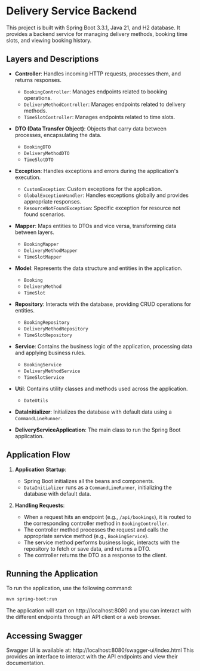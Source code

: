 # Delivery Service Backend

This project is built with Spring Boot 3.3.1, Java 21, and H2 database. It provides a backend service for managing delivery methods, booking time slots, and viewing booking history.

## Layers and Descriptions

- **Controller**: Handles incoming HTTP requests, processes them, and returns responses.
    - `BookingController`: Manages endpoints related to booking operations.
    - `DeliveryMethodController`: Manages endpoints related to delivery methods.
    - `TimeSlotController`: Manages endpoints related to time slots.

- **DTO (Data Transfer Object)**: Objects that carry data between processes, encapsulating the data.
    - `BookingDTO`
    - `DeliveryMethodDTO`
    - `TimeSlotDTO`

- **Exception**: Handles exceptions and errors during the application's execution.
    - `CustomException`: Custom exceptions for the application.
    - `GlobalExceptionHandler`: Handles exceptions globally and provides appropriate responses.
    - `ResourceNotFoundException`: Specific exception for resource not found scenarios.

- **Mapper**: Maps entities to DTOs and vice versa, transforming data between layers.
    - `BookingMapper`
    - `DeliveryMethodMapper`
    - `TimeSlotMapper`

- **Model**: Represents the data structure and entities in the application.
    - `Booking`
    - `DeliveryMethod`
    - `TimeSlot`

- **Repository**: Interacts with the database, providing CRUD operations for entities.
    - `BookingRepository`
    - `DeliveryMethodRepository`
    - `TimeSlotRepository`

- **Service**: Contains the business logic of the application, processing data and applying business rules.
    - `BookingService`
    - `DeliveryMethodService`
    - `TimeSlotService`

- **Util**: Contains utility classes and methods used across the application.
    - `DateUtils`

- **DataInitializer**: Initializes the database with default data using a `CommandLineRunner`.

- **DeliveryServiceApplication**: The main class to run the Spring Boot application.

## Application Flow

1. **Application Startup**:
    - Spring Boot initializes all the beans and components.
    - `DataInitializer` runs as a `CommandLineRunner`, initializing the database with default data.

2. **Handling Requests**:
    - When a request hits an endpoint (e.g., `/api/bookings`), it is routed to the corresponding controller method in `BookingController`.
    - The controller method processes the request and calls the appropriate service method (e.g., `BookingService`).
    - The service method performs business logic, interacts with the repository to fetch or save data, and returns a DTO.
    - The controller returns the DTO as a response to the client.

## Running the Application

To run the application, use the following command:

```bash
mvn spring-boot:run
```
The application will start on http://localhost:8080 and you can interact with the different endpoints through an API client or a web browser.

## Accessing Swagger
Swagger UI is available at: http://localhost:8080/swagger-ui/index.html
This provides an interface to interact with the API endpoints and view their documentation.
